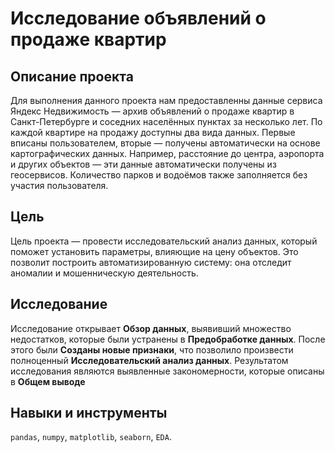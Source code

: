 # Исследование объявлений о продаже квартир

## Описание проекта

Для выполнения данного проекта нам предоставленны данные сервиса Яндекс Недвижимость — архив объявлений о продаже квартир в Санкт-Петербурге и соседних населённых пунктах за несколько лет. 
По каждой квартире на продажу доступны два вида данных. Первые вписаны пользователем, вторые — получены автоматически на основе картографических данных. Например, расстояние до центра, аэропорта и других объектов — эти данные автоматически получены из геосервисов. Количество парков и водоёмов также заполняется без участия пользователя.

## Цель

Цель проекта — провести исследовательский анализ данных, который поможет установить параметры, влияющие на цену объектов. Это позволит построить автоматизированную систему: она отследит аномалии и мошенническую деятельность. 

## Исследование

Исследование открывает **Обзор данных**, выявивший множество недостатков, которые были устранены в **Предобработке данных**. После этого были **Созданы новые признаки**, что позволило произвести полноценный **Исследовательский анализ данных**. Результатом исследования являются выявленные закономерности, которые описаны в **Общем выводе**

## Навыки и инструменты

`pandas`, `numpy`, `matplotlib`, `seaborn`, `EDA`.
